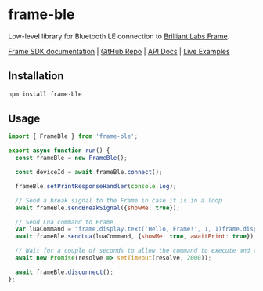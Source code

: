 # frame-ble

Low-level library for Bluetooth LE connection to [Brilliant Labs Frame](https://brilliant.xyz/).

[Frame SDK documentation](https://docs.brilliant.xyz/frame/frame-sdk/) | [GitHub Repo](https://github.com/CitizenOneX/frame-ble-webbluetooth/) | [API Docs](https://citizenonex.github.io/frame-ble-webbluetooth/api) | [Live Examples](https://citizenonex.github.io/frame-ble-webbluetooth/)

## Installation

```bash
npm install frame-ble
```

## Usage

```javascript
import { FrameBle } from 'frame-ble';

export async function run() {
  const frameBle = new FrameBle();

  const deviceId = await frameBle.connect();

  frameBle.setPrintResponseHandler(console.log);

  // Send a break signal to the Frame in case it is in a loop
  await frameBle.sendBreakSignal({showMe: true});

  // Send Lua command to Frame
  var luaCommand = "frame.display.text('Hello, Frame!', 1, 1)frame.display.show()print('Response from Frame!')";
  await frameBle.sendLua(luaCommand, {showMe: true, awaitPrint: true});

  // Wait for a couple of seconds to allow the command to execute and text to be displayed
  await new Promise(resolve => setTimeout(resolve, 2000));

  await frameBle.disconnect();
};
```
